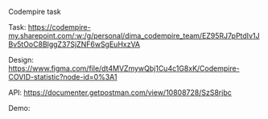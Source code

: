 Codempire task

Task: https://codempire-my.sharepoint.com/:w:/g/personal/dima_codempire_team/EZ95RJ7pPtdIv1JBv5tOoC8BlggZ37SjZNF6wSgEuHxzVA

Design: https://www.figma.com/file/dt4MVZmywQbj1Cu4c1G8xK/Codempire-COVID-statistic?node-id=0%3A1

API: https://documenter.getpostman.com/view/10808728/SzS8rjbc

Demo: 
